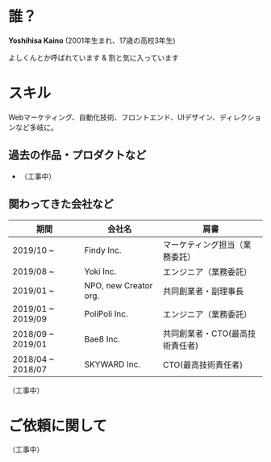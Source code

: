 # 誰？

**Yoshihisa Kaino** (2001年生まれ、17歳の高校3年生)

よしくんとか呼ばれています & 割と気に入っています

# スキル

Webマーケティング、自動化技術、フロントエンド、UIデザイン、ディレクションなど多岐に。

## 過去の作品・プロダクトなど

- （工事中）

## 関わってきた会社など

| 期間 | 会社名 | 肩書 |
|---|---|---|
|2019/10 ~ | Findy Inc. | マーケティング担当（業務委託） |
|2019/08 ~ | Yoki Inc. | エンジニア（業務委託） |
|2019/01 ~ | NPO, new Creator org. | 共同創業者・副理事長 |
|2019/01 ~ 2019/09 | PoliPoli Inc. | エンジニア（業務委託） |
|2018/09 ~ 2019/01 | Bae8 Inc. | 共同創業者・CTO(最高技術責任者) |
|2018/04 ~ 2018/07 | SKYWARD Inc. | CTO(最高技術責任者) |

（工事中）

# ご依頼に関して

（工事中）

